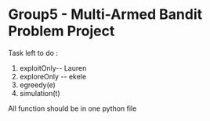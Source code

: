 # Group5 - Multi-Armed Bandit Problem Project

Task left to do :
1. exploitOnly-- Lauren
2. exploreOnly -- ekele
3. egreedy(e)
4. simulation(t)

All function should be in one python file
